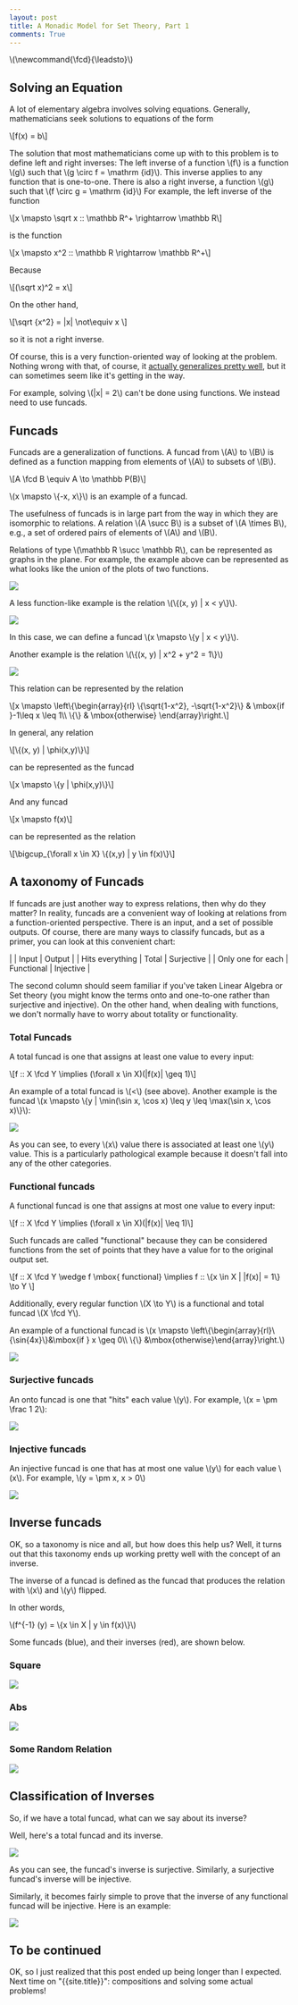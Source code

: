 ```yaml
---
layout: post
title: A Monadic Model for Set Theory, Part 1
comments: True
---
```

\\(\newcommand{\fcd}{\leadsto}\\)

## Solving an Equation

A lot of elementary algebra involves solving equations. Generally, mathematicians seek solutions to equations of the form

\\[f(x) = b\\]

The solution that most mathematicians come up with to this problem is to define left and right inverses: The left inverse of a function \\(f\\) is a function \\(g\\) such that \\(g \circ f = \mathrm {id}\\). This inverse applies to any function that is one-to-one. There is also a right inverse, a function \\(g\\) such that \\(f \circ g = \mathrm {id}\\) For example, the left inverse of the function

\\[x \mapsto \sqrt x :: \mathbb R^+ \rightarrow \mathbb R\\]

is the function

\\[x \mapsto x^2 :: \mathbb R \rightarrow \mathbb R^+\\]

<!--end excerpt-->

Because

\\[(\sqrt x)^2 = x\\]

On the other hand,

\\[\sqrt {x^2} = \|x\| \not\equiv x \\]

so it is not a right inverse.

Of course, this is a very function-oriented way of looking at the problem. Nothing wrong with that, of course, it [actually generalizes pretty well](https://kavigupta.github.io/2016/01/28/What-Is-Category-Theory/), but it can sometimes seem like it's getting in the way.

For example, solving \\(\|x\| = 2\\) can't be done using functions. We instead need to use funcads.

## Funcads

Funcads are a generalization of functions. A funcad from \\(A\\) to \\(B\\) is defined as a function mapping from elements of \\(A\\) to subsets of \\(B\\).

\\[A \fcd B \equiv A \to \mathbb P(B)\\]

\\(x \mapsto \\{-x, x\\}\\) is an example of a funcad.

The usefulness of funcads is in large part from the way in which they are isomorphic to relations. A relation \\(A \succ B\\) is a subset of \\(A \times B\\), e.g., a set of ordered pairs of elements of \\(A\\) and \\(B\\).

Relations of type \\(\mathbb R \succ \mathbb R\\), can be represented as graphs in the plane. For example, the example above can be represented as what looks like the union of the plots of two functions.

<img src="/resources/2016-02-16/x.png"/>


A less function-like example is the relation \\(\\{(x, y) \| x < y\\}\\).

<img src="/resources/2016-02-16/lessthan.png"/>

In this case, we can define a funcad \\(x \mapsto \\{y \| x < y\\}\\).

Another example is the relation \\(\\{(x, y) \| x^2 + y^2 = 1\\}\\)

<img src="/resources/2016-02-16/circle.png"/>

This relation can be represented by the relation

\\[x \mapsto \left\\{\begin{array}{rl}
        \\{\sqrt{1-x^2}, -\sqrt{1-x^2}\\} & \mbox{if }-1\leq x \leq 1\\\\
        \\{\\} & \mbox{otherwise}
        \end{array}\right.\\]

In general, any relation

\\[\\{(x, y) \| \phi(x,y)\\}\\]

can be represented as the funcad

\\[x \mapsto \\{y \| \phi(x,y)\\}\\]

And any funcad

\\[x \mapsto f(x)\\]

can be represented as the relation

\\[\bigcup_{\forall x \in X} \\{(x,y) \| y \in f(x)\\}\\]

## A taxonomy of Funcads

If funcads are just another way to express relations, then why do they matter? In reality, funcads are a convenient way of looking at relations from a function-oriented perspective. There is an input, and a set of possible outputs. Of course, there are many ways to classify funcads, but as a primer, you can look at this convenient chart:

|                   | Input         | Output        |
| Hits everything   | Total         | Surjective    |
| Only one for each | Functional    | Injective     |

The second column should seem familiar if you've taken Linear Algebra or Set theory (you might know the terms onto and one-to-one rather than surjective and injective). On the other hand, when dealing with functions, we don't normally have to worry about totality or functionality.

### Total Funcads

A total funcad is one that assigns at least one value to every input:

\\[f :: X \fcd Y \implies (\forall x \in X)(\|f(x)\| \geq 1)\\]

An example of a total funcad is \\(<\\) (see above). Another example is the funcad \\(x \mapsto \\{y \| \min(\sin x, \cos x) \leq y \leq \max(\sin x, \cos x)\\}\\):

<img src="/resources/2016-02-16/sincos.png"/>

As you can see, to every \\(x\\) value there is associated at least one \\(y\\) value. This is a particularly pathological example because it doesn't fall into any of the other categories.

### Functional funcads

A functional funcad is one that assigns at most one value to every input:

\\[f :: X \fcd Y \implies (\forall x \in X)(\|f(x)\| \leq 1)\\]

Such funcads are called "functional" because they can be considered functions from the set of points that they have a value for to the original output set.

\\[f :: X \fcd Y \wedge f \mbox{ functional} \implies f :: \\{x \in X \| \|f(x)\| = 1\\} \to Y \\]

Additionally, every regular function \\(X \to Y\\) is a functional and total funcad \\(X \fcd Y\\).

An example of a functional funcad is \\(x \mapsto \left\\{\begin{array}{rl}\\{\sin{4x}\\}&\mbox{if } x \geq 0\\\\ \\{\\} &\mbox{otherwise}\end{array}\right.\\)

<img src="/resources/2016-02-16/sqrt.png"/>

### Surjective funcads

An onto funcad is one that "hits" each value \\(y\\). For example, \\(x = \pm \frac 1 2\\):

<img src="/resources/2016-02-16/vertical.png"/>

### Injective funcads

An injective funcad is one that has at most one value \\(y\\) for each value \\(x\\). For example, \\(y = \pm x, x > 0\\)

<img src="/resources/2016-02-16/sideways_abs.png"/>

## Inverse funcads

OK, so a taxonomy is nice and all, but how does this help us? Well, it turns out that this taxonomy ends up working pretty well with the concept of an inverse.

The inverse of a funcad is defined as the funcad that produces the relation with \\(x\\) and \\(y\\) flipped.

In other words,

\\(f^{-1} (y) = \\{x \in X \| y \in f(x)\\}\\)

Some funcads (blue), and their inverses (red), are shown below.

### Square

<img src="/resources/2016-02-16/square_sqrt.png"/>

### Abs

<img src="/resources/2016-02-16/abs_invabs.png"/>

### Some Random Relation

<img src="/resources/2016-02-16/srr.png"/>

## Classification of Inverses

So, if we have a total funcad, what can we say about its inverse?

Well, here's a total funcad and its inverse.

<img src="/resources/2016-02-16/total_inv.png"/>

As you can see, the funcad's inverse is surjective. Similarly, a surjective funcad's inverse will be injective.

Similarly, it becomes fairly simple to prove that the inverse of any functional funcad will be injective. Here is an example:

<img src="/resources/2016-02-16/func_inv.png"/>

## To be continued

OK, so I just realized that this post ended up being longer than I expected. Next time on "{{site.title}}": compositions and solving some actual problems!

